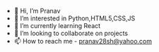 - 👋 Hi, I’m Pranav
- 👀 I’m interested in Python,HTML5,CSS,JS
- 🌱 I’m currently learning React
- 💞️ I’m looking to collaborate on projects
- 📫 How to reach me - pranav28sh@yahoo.com

<!---
Pranav-Sharmaa/Pranav-Sharmaa is a ✨ special ✨ repository because its `README.md` (this file) appears on your GitHub profile.
You can click the Preview link to take a look at your changes.
--->
